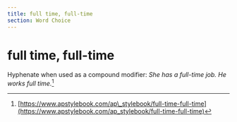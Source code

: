 ```yaml
---
title: full time, full-time
section: Word Choice
---
```

# full time, full-time

Hyphenate when used as a compound modifier: _She has a full-time job. He works full time._[^48]

[^48]: [https://www.apstylebook.com/ap\_stylebook/full-time-full-time](https://www.apstylebook.com/ap_stylebook/full-time-full-time)

